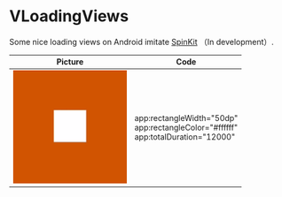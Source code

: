 # VLoadingViews
Some nice loading views on Android imitate [SpinKit](https://github.com/tobiasahlin/SpinKit) （In development）.

| Picture                                      | Code                                                         |
| -------------------------------------------- | ------------------------------------------------------------ |
| ![VLoadingView1](./images/VLoadingView1.gif) | app:rectangleWidth="50dp"<br/>app:rectangleColor="#ffffff"<br/>app:totalDuration="12000" |

